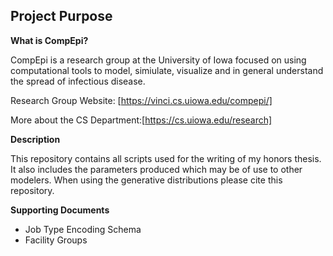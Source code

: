 ## Project Purpose

__What is CompEpi?__

CompEpi is a research group at the University of Iowa focused on using computational tools to model, simiulate, visualize and in general understand the spread of infectious disease. 

Research Group Website: [https://vinci.cs.uiowa.edu/compepi/]

More about the CS Department:[https://cs.uiowa.edu/research]

__Description__

This repository contains all scripts used for the writing of my honors thesis. It also includes the parameters produced which may be of use to other modelers. When using the generative distributions please cite this repository. 

__Supporting Documents__

- Job Type Encoding Schema
- Facility Groups

